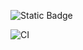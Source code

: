 ![Static Badge](https://img.shields.io/badge/meow-pink)

![CI](https://github.com/ctaciki/studentsDataBase2236/blob/main/.github/workflows/c-cpp.yml/badge.svg)
